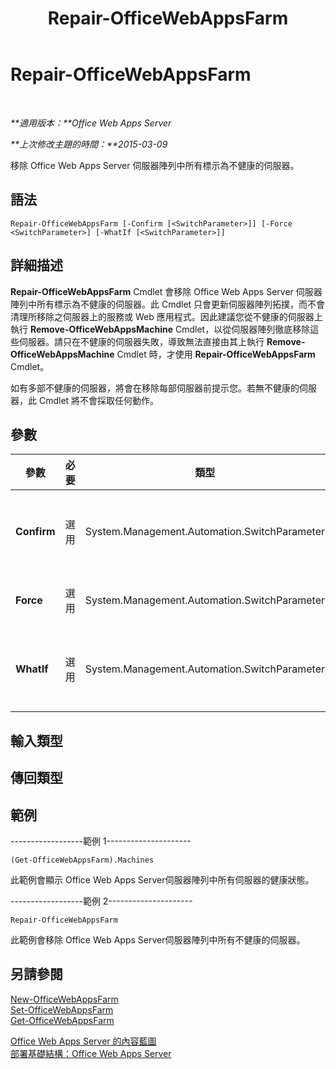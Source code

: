 ﻿---
title: Repair-OfficeWebAppsFarm
TOCTitle: Repair-OfficeWebAppsFarm
ms:assetid: 083d8e25-ce82-4884-9bbc-06375185011c
ms:mtpsurl: https://technet.microsoft.com/zh-tw/library/JJ219433(v=office.15)
ms:contentKeyID: 49565092
ms.date: 12/21/2017
mtps_version: v=office.15
ms.translationtype: HT
---

# Repair-OfficeWebAppsFarm

 

_**適用版本：**Office Web Apps Server_

_**上次修改主題的時間：**2015-03-09_

移除 Office Web Apps Server 伺服器陣列中所有標示為不健康的伺服器。

## 語法

    Repair-OfficeWebAppsFarm [-Confirm [<SwitchParameter>]] [-Force <SwitchParameter>] [-WhatIf [<SwitchParameter>]]

## 詳細描述

**Repair-OfficeWebAppsFarm** Cmdlet 會移除 Office Web Apps Server 伺服器陣列中所有標示為不健康的伺服器。此 Cmdlet 只會更新伺服器陣列拓撲，而不會清理所移除之伺服器上的服務或 Web 應用程式。因此建議您從不健康的伺服器上執行 **Remove-OfficeWebAppsMachine** Cmdlet，以從伺服器陣列徹底移除這些伺服器。請只在不健康的伺服器失敗，導致無法直接由其上執行 **Remove-OfficeWebAppsMachine** Cmdlet 時，才使用 **Repair-OfficeWebAppsFarm** Cmdlet。

如有多部不健康的伺服器，將會在移除每部伺服器前提示您。若無不健康的伺服器，此 Cmdlet 將不會採取任何動作。

## 參數


<table>
<colgroup>
<col style="width: 25%" />
<col style="width: 25%" />
<col style="width: 25%" />
<col style="width: 25%" />
</colgroup>
<thead>
<tr class="header">
<th>參數</th>
<th>必要</th>
<th>類型</th>
<th>說明</th>
</tr>
</thead>
<tbody>
<tr class="odd">
<td><p><strong>Confirm</strong></p></td>
<td><p>選用</p></td>
<td><p>System.Management.Automation.SwitchParameter</p></td>
<td><p>在執行命令之前，提示您確認操作。如需詳細資訊，請輸入下列命令：<strong>get-help about_commonparameters</strong>。</p></td>
</tr>
<tr class="even">
<td><p><strong>Force</strong></p></td>
<td><p>選用</p></td>
<td><p>System.Management.Automation.SwitchParameter</p></td>
<td><p>假設所有使用者提示的回答皆為「是」。</p></td>
</tr>
<tr class="odd">
<td><p><strong>WhatIf</strong></p></td>
<td><p>選用</p></td>
<td><p>System.Management.Automation.SwitchParameter</p></td>
<td><p>顯示訊息會描述命令的功效而不執行命令。如需詳細資訊，請輸入下列命令：<strong>get-help about_commonparameters</strong>。</p></td>
</tr>
</tbody>
</table>


## 輸入類型

## 傳回類型

## 範例

\------------------範例 1---------------------

    (Get-OfficeWebAppsFarm).Machines

此範例會顯示 Office Web Apps Server伺服器陣列中所有伺服器的健康狀態。

\------------------範例 2---------------------

    Repair-OfficeWebAppsFarm

此範例會移除 Office Web Apps Server伺服器陣列中所有不健康的伺服器。

## 另請參閱


[New-OfficeWebAppsFarm](new-officewebappsfarm.md)  
[Set-OfficeWebAppsFarm](set-officewebappsfarm.md)  
[Get-OfficeWebAppsFarm](get-officewebappsfarm.md)  


[Office Web Apps Server 的內容藍圖](content-roadmap-for-office-web-apps-server.md)  
[部署基礎結構：Office Web Apps Server](deploy-the-infrastructure-office-web-apps-server.md)  
  

[](deploy-the-infrastructure-office-web-apps-server.md)

